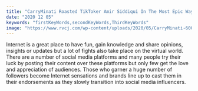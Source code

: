 ```yaml
---
title: "CarryMinati Roasted TikToker Amir Siddiqui In The Most Epic Way, Twitter Supported Carry With Memes"
date: "2020 12 05"
keywords: "firstKeyWords,secondKeyWords,ThirdKeyWords"
image: "https://www.rvcj.com/wp-content/uploads/2020/05/CarryMinati-600x458.jpg"
---
```


Internet is a great place to have fun, gain knowledge and share opinions, insights or updates but a lot of fights also take place on the virtual world. There are a number of social media platforms and many people try their luck by posting their content over these platforms but only few get the love and appreciation of audiences. Those who garner a huge number of followers become Internet sensations and brands line up to cast them in their endorsements as they slowly transition into social media influencers.
